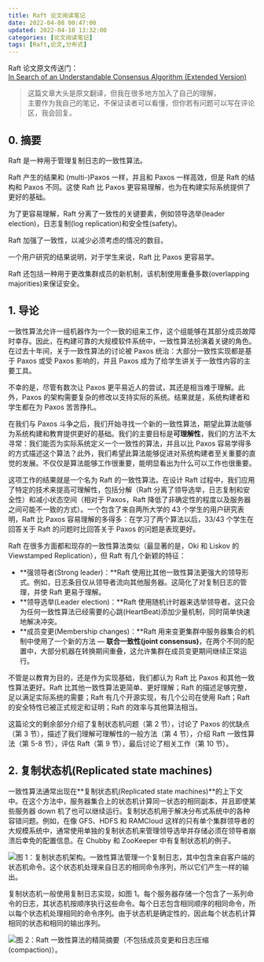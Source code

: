 ```yaml
---
title: Raft 论文阅读笔记
date: 2022-04-08 00:47:00
updated: 2022-04-10 13:32:00
categories: [论文阅读笔记]
tags: [Raft,论文,分布式]
---
```




Raft 论文原文传送门：  
[In Search of an Understandable Consensus Algorithm (Extended Version)](https://raft.github.io/raft.pdf)



> 这篇文章大头是原文翻译，但我在很多地方加入了自己的理解，  
> 主要作为我自己的笔记，不保证读者可以看懂，但你若有问题可以写在评论区，我会回复。



## 0. 摘要



Raft 是一种用于管理复制日志的一致性算法。

Raft 产生的结果和 (multi-)Paxos 一样，并且和 Paxos 一样高效，但是 Raft 的结构和 Paxos 不同。这使 Raft 比 Paxos 更容易理解，也为在构建实际系统提供了更好的基础。

为了更容易理解，Raft 分离了一致性的关键要素，例如领导选举(leader election)，日志复制(log replication)和安全性(safety)。

Raft 加强了一致性，以减少必须考虑的情况的数目。

一个用户研究的结果说明，对于学生来说，Raft 比 Paxos 更容易学。

Raft 还包括一种用于更改集群成员的新机制，该机制使用重叠多数(overlapping majorities)来保证安全。



## 1. 导论



一致性算法允许一组机器作为一个一致的组来工作，这个组能够在其部分成员故障时幸存。因此，在构建可靠的大规模软件系统中，一致性算法扮演着关键的角色。在过去十年间，关于一致性算法的讨论被 Paxos 统治：大部分一致性实现都是基于 Paxos 或受 Paxos 影响的，并且 Paxos 成为了给学生讲关于一致性内容的主要工具。

不幸的是，尽管有数次让 Paxos 更平易近人的尝试，其还是相当难于理解。此外，Paxos 的架构需要复杂的修改以支持实际的系统。结果就是，系统构建者和学生都在为 Paxos 苦苦挣扎。

在我们与 Paxos 斗争之后，我们开始寻找一个新的一致性算法，期望此算法能够为系统构建和教育提供更好的基础。我们的主要目标是**可理解性**，我们的方法不太寻常：我们能否为实际系统定义一个一致性的算法，并且以比 Paxos 容易学得多的方式描述这个算法？此外，我们希望此算法能够促进对系统构建者至关重要的直觉的发展。不仅仅是算法能够工作很重要，能明显看出为什么可以工作也很重要。

这项工作的结果就是一个名为 Raft 的一致性算法。在设计 Raft 过程中，我们应用了特定的技术来提高可理解性，包括分解（Raft 分离了领导选举，日志复制和安全性）和减小状态空间（相对于 Paxos，Raft 降低了非确定性的程度以及服务器之间可能不一致的方式）。一个包含了来自两所大学的 43 个学生的用户研究表明，Raft 比 Paxos 容易理解的多得多：在学习了两个算法以后，33/43 个学生在回答关于 Raft 的问题时比回答关于 Paxos 的问题是表现更好。

Raft 在很多方面都和现存的一致性算法类似（最显著的是，Oki 和 Liskov 的 Viewstamped Replication），但 Raft 有几个新颖的特征：

* **强领导者(Strong leader)：**Raft 使用比其他一致性算法更强大的领导形式。例如，日志条目仅从领导者流向其他服务器。这简化了对复制日志的管理，并使 Raft 更易于理解。
* **领导选举(Leader election)：**Raft 使用随机计时器来选举领导者。这只会为任何一致性算法已经需要的心跳(HeartBeat)添加少量机制，同时简单快速地解决冲突。
* **成员变更(Membership changes)：**Raft 用来变更集群中服务器集合的机制中使用了一个新的方法 — **联合一致性(joint consensus)**，在两个不同的配置中，大部分机器在转换期间重叠，这允许集群在成员变更期间继续正常运行。

不管是以教育为目的，还是作为实现基础，我们都认为 Raft 比 Paxos 和其他一致性算法更好。Raft 比其他一致性算法更简单、更好理解；Raft 的描述足够完整，足以满足实际系统的需要；Raft 有几个开源实现，有几个公司在使用 Raft；Raft 的安全特性已被正式规定和证明；Raft 的效率与其他算法相当。

这篇论文的剩余部分介绍了复制状态机问题（第 2 节），讨论了 Paxos 的优缺点（第 3 节），描述了我们理解可理解性的一般方法（第 4 节），介绍 Raft 一致性算法（第 5-8 节），评估 Raft（第 9 节），最后讨论了相关工作（第 10 节）。



## 2. 复制状态机(Replicated state machines)



一致性算法通常出现在**复制状态机(Replicated state machines)**的上下文中。在这个方法中，服务器集合上的状态机计算同一状态的相同副本，并且即使某些服务器 down 机了也可以继续运行。复制状态机用于解决分布式系统中的各种容错问题。例如，在像 GFS、HDFS 和 RAMCloud 这样的只有单个集群领导者的大规模系统中，通常使用单独的复制状态机来管理领导选举并存储必须在领导者崩溃后幸免的配置信息。在 Chubby 和 ZooKeeper 中有复制状态机的例子。







![图 1：复制状态机架构。一致性算法管理一个复制日志，其中包含来自客户端的状态机命令。这个状态机处理来自日志的相同命令序列，所以它们产生一样的输出。](https://gukaifeng.cn/posts/raft-lun-wen-yue-du-bi-ji/Raft_Figure_1.png)





复制状态机一般使用复制日志实现，如图 1。每个服务器存储一个包含了一系列命令的日志，其状态机按顺序执行这些命令。每个日志包含相同顺序的相同命令，所以每个状态机处理相同的命令序列。由于状态机是确定性的，因此每个状态机计算相同的状态和相同的输出序列。

































































































![图 2：Raft 一致性算法的精简摘要（不包括成员变更和日志压缩(compaction)）。](https://gukaifeng.cn/posts/raft-lun-wen-yue-du-bi-ji/Raft_Figure_2.png)
